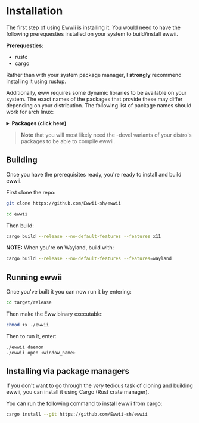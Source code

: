 # Installation

The first step of using Ewwii is installing it. You would need to have the following prerequesties installed on your system to build/install ewwii.

**Prerequesties:**

-   rustc
-   cargo

Rather than with your system package manager,
I **strongly** recommend installing it using [rustup](https://rustup.rs/).

Additionally, eww requires some dynamic libraries to be available on your system.
The exact names of the packages that provide these may differ depending on your distribution.
The following list of package names should work for arch linux:

<details>
<summary><strong>Packages (click here)</strong></summary>

-   gtk3 (libgdk-3, libgtk-3)
-   gtk-layer-shell (only on Wayland)
-   pango (libpango)
-   gdk-pixbuf2 (libgdk_pixbuf-2)
-   libdbusmenu-gtk3
-   cairo (libcairo, libcairo-gobject)
-   glib2 (libgio, libglib-2, libgobject-2)
-   gcc-libs (libgcc)
-   glibc

</details>

> **Note** that you will most likely need the -devel variants of your distro's packages to be able to compile ewwii.

## Building

Once you have the prerequisites ready, you're ready to install and build ewwii.

First clone the repo:

```bash
git clone https://github.com/Ewwii-sh/ewwii
```

```bash
cd ewwii
```

Then build:

```bash
cargo build --release --no-default-features --features x11
```

**NOTE:**
When you're on Wayland, build with:

```bash
cargo build --release --no-default-features --features=wayland
```

## Running ewwii

Once you've built it you can now run it by entering:

```bash
cd target/release
```

Then make the Eww binary executable:

```bash
chmod +x ./ewwii
```

Then to run it, enter:

```bash
./ewwii daemon
./ewwii open <window_name>
```

## Installing via package managers

If you don't want to go through the _very_ tedious task of cloning and building ewwii, you can install it using Cargo (Rust crate manager).

You can run the following command to install ewwii from cargo:

```bash
cargo install --git https://github.com/Ewwii-sh/ewwii
```
